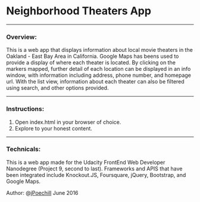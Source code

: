 # Neighborhood Theaters App

***

### Overview:
This is a web app that displays information about local movie theaters in the Oakland - East Bay Area in California. Google Maps has beens used to provide a display of where each theater is located. By clicking on the markers mapped, further detail of each location can be displayed in an info window, with information including address, phone number, and homepage url. With the list view, information about each theater can also be filtered using search, and other options provided.

***

### Instructions:
1. Open index.html in your browser of choice.
2. Explore to your honest content.

***

### Technicals:
This is a web app made for the Udacity FrontEnd Web Developer Nanodegree (Project 9, second to last). Frameworks and APIS that have been integrated include Knockout.JS, Foursquare, jQuery, Bootstrap, and Google Maps.

Author: @[jPoechill](http://jpoechill.github.io/)
June 2016
